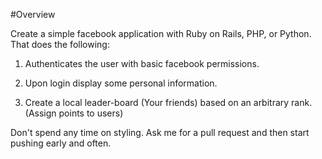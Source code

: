 #Overview

Create a simple facebook application with Ruby on Rails, PHP, or Python. That does the following:

1. Authenticates the user with basic facebook permissions.

2. Upon login display some personal information.

3. Create a local leader-board (Your friends) based on an arbitrary rank. (Assign points to users)

Don't spend any time on styling. Ask me for a pull request and then start pushing early and often.

